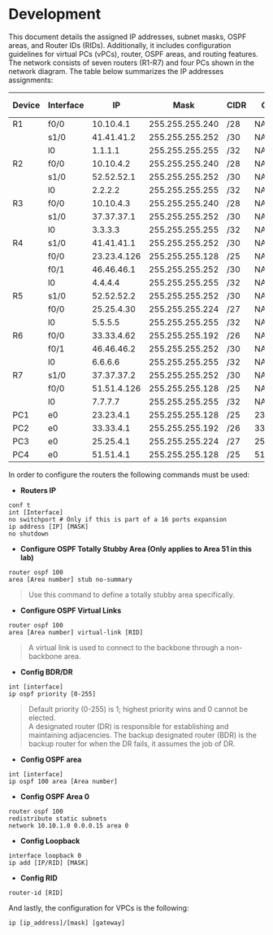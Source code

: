 # Development

This document details the assigned IP addresses, subnet masks, OSPF areas, and Router IDs (RIDs). Additionally, it includes configuration guidelines for virtual PCs (vPCs), router, OSPF areas, and routing features. The network consists of seven routers (R1-R7) and four PCs shown in the network diagram. The table below summarizes the IP addresses assignments:

| Device | Interface | IP          | Mask            | CIDR | Gateway     | OSPF Area | OSPF RID |
| ------ | --------- | ----------- | --------------- | ---- | ----------- | --------- | -------- |
| R1     | f0/0      | 10.10.4.1   | 255.255.255.240 | /28  | NA          | 0         | 1.1.1.1  |
|        | s1/0      | 41.41.41.2  | 255.255.255.252 | /30  | NA          | 23        |          |
|        | l0        | 1.1.1.1     | 255.255.255.255 | /32  | NA          | 23        |          |
| R2     | f0/0      | 10.10.4.2   | 255.255.255.240 | /28  | NA          | 0         | 2.2.2.2  |
|        | s1/0      | 52.52.52.1  | 255.255.255.252 | /30  | NA          | 25        |          |
|        | l0        | 2.2.2.2     | 255.255.255.255 | /32  | NA          | NA        |          |
| R3     | f0/0      | 10.10.4.3   | 255.255.255.240 | /28  | NA          | 0         | 3.3.3.3  |
|        | s1/0      | 37.37.37.1  | 255.255.255.252 | /30  | NA          | 51        |          |
|        | l0        | 3.3.3.3     | 255.255.255.255 | /32  | NA          | NA        |          |
| R4     | s1/0      | 41.41.41.1  | 255.255.255.252 | /30  | NA          | 23        | 4.4.4.4  |
|        | f0/0      | 23.23.4.126 | 255.255.255.128 | /25  | NA          | 23        |          |
|        | f0/1      | 46.46.46.1  | 255.255.255.252 | /30  | NA          | 23        |          |
|        | l0        | 4.4.4.4     | 255.255.255.255 | /32  | NA          | NA        |          |
| R5     | s1/0      | 52.52.52.2  | 255.255.255.252 | /30  | NA          | 25        | 5.5.5.5  |
|        | f0/0      | 25.25.4.30  | 255.255.255.224 | /27  | NA          | 25        |          |
|        | l0        | 5.5.5.5     | 255.255.255.255 | /32  | NA          | NA        |          |
| R6     | f0/0      | 33.33.4.62  | 255.255.255.192 | /26  | NA          | 33        | 6.6.6.6  |
|        | f0/1      | 46.46.46.2  | 255.255.255.252 | /30  | NA          | 23        |          |
|        | l0        | 6.6.6.6     | 255.255.255.255 | /32  | NA          | 23        |          |
| R7     | s1/0      | 37.37.37.2  | 255.255.255.252 | /30  | NA          | 51        | 7.7.7.7  |
|        | f0/0      | 51.51.4.126 | 255.255.255.128 | /25  | NA          | 51        |          |
|        | l0        | 7.7.7.7     | 255.255.255.255 | /32  | NA          | NA        |          |
| PC1    | e0        | 23.23.4.1   | 255.255.255.128 | /25  | 23.23.1.126 | NA        | NA       |
| PC2    | e0        | 33.33.4.1   | 255.255.255.192 | /26  | 33.33.1.62  | NA        | NA       |
| PC3    | e0        | 25.25.4.1   | 255.255.255.224 | /27  | 25.25.1.30  | NA        | NA       |
| PC4    | e0        | 51.51.4.1   | 255.255.255.128 | /25  | 51.51.1.126 | NA        | NA       |

In order to configure the routers the following commands must be used:

* **Routers IP**
```shell
conf t 
int [Interface]
no switchport # Only if this is part of a 16 ports expansion 
ip address [IP] [MASK] 
no shutdown
```

* **Configure OSPF Totally Stubby Area (Only applies to Area 51 in this lab)**
```shell
router ospf 100 
area [Area number] stub no-summary
```
>Use this command to define a totally stubby area specifically.

* **Configure OSPF Virtual Links**
```shell
router ospf 100 
area [Area number] virtual-link [RID]
```
>A virtual link is used to connect to the backbone through a non-backbone area.

* **Config BDR/DR**
```shell
int [interface] 
ip ospf priority [0-255]
```
>Default priority (0-255) is 1; highest priority wins and 0 cannot be elected.  
>A designated router (DR) is responsible for establishing and maintaining adjacencies. The backup designated router (BDR) is the backup router for when the DR fails, it assumes the job of DR.

* **Config OSPF area**
```shell
int [interface]
ip ospf 100 area [Area number]
```

* **Config OSPF Area 0**
```shell
router ospf 100
redistribute static subnets
network 10.10.1.0 0.0.0.15 area 0
```

* **Config Loopback**
```shell
interface loopback 0
ip add [IP/RID] [MASK]
```

* **Config RID**
```shell
router-id [RID]
```

And lastly, the configuration for VPCs is the following:
```shell
ip [ip_address]/[mask] [gateway]
```
